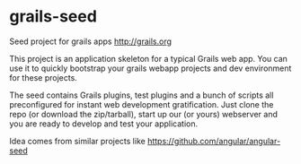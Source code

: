 grails-seed
===========

Seed project for grails apps http://grails.org

This project is an application skeleton for a typical Grails web app. You can use it to quickly bootstrap your grails webapp projects and dev environment for these projects.

The seed contains Grails plugins, test plugins and a bunch of scripts all preconfigured for instant web development gratification. Just clone the repo (or download the zip/tarball), start up our (or yours) webserver and you are ready to develop and test your application.

Idea comes from similar projects like https://github.com/angular/angular-seed
